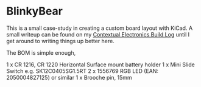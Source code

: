 # BlinkyBear
This is a small case-study in creating a custom board layout with KiCad. A small writeup can be found on my  [Contextual Electronics Build Log](https://forum.contextualelectronics.com/t/steves-build-log/28/62) until I get around to writing things up better here.

The BOM is simple enough, 

1 x CR 1216, CR 1220 Horizontal Surface mount battery holder
1 x Mini Slide Switch e.g. SK12C0405SG1.5RT
2 x 1556769 RGB LED (EAN: 2050004827125) or similar
1 x Brooche pin, 15mm

